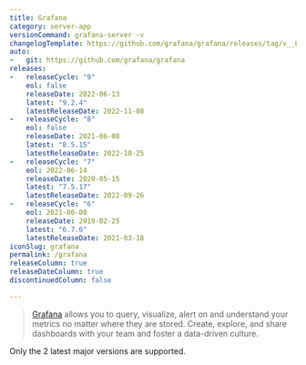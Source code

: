```yaml
---
title: Grafana
category: server-app
versionCommand: grafana-server -v
changelogTemplate: https://github.com/grafana/grafana/releases/tag/v__LATEST__
auto:
-   git: https://github.com/grafana/grafana
releases:
-   releaseCycle: "9"
    eol: false
    releaseDate: 2022-06-13
    latest: "9.2.4"
    latestReleaseDate: 2022-11-08
-   releaseCycle: "8"
    eol: false
    releaseDate: 2021-06-08
    latest: "8.5.15"
    latestReleaseDate: 2022-10-25
-   releaseCycle: "7"
    eol: 2022-06-14
    releaseDate: 2020-05-15
    latest: "7.5.17"
    latestReleaseDate: 2022-09-26
-   releaseCycle: "6"
    eol: 2021-06-08
    releaseDate: 2019-02-25
    latest: "6.7.6"
    latestReleaseDate: 2021-03-18
iconSlug: grafana
permalink: /grafana
releaseColumn: true
releaseDateColumn: true
discontinuedColumn: false

---
```


> [Grafana](https://grafana.com/grafana/) allows you to query, visualize, alert on and understand your metrics no matter where they are stored. Create, explore, and share dashboards with your team and foster a data-driven culture.

Only the 2 latest major versions are supported.
